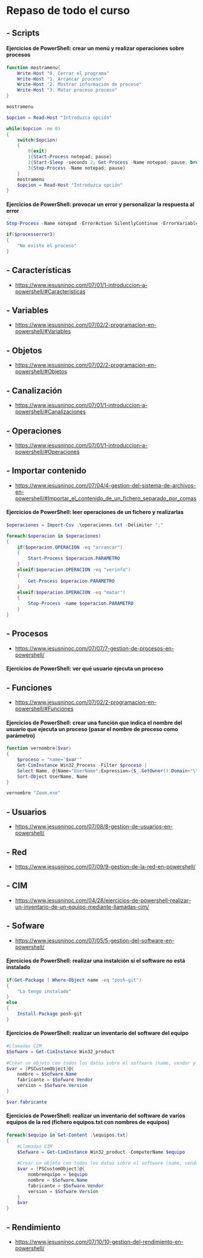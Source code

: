# Repaso de todo el curso

## - Scripts
#### Ejercicios de PowerShell: crear un menú y realizar operaciones sobre procesos
```PowerShell
function mostramenu{
    Write-Host "0. Cerrar el programa"
    Write-Host "1. Arrancar proceso"
    Write-Host "2. Mostrar información de proceso"
    Write-Host "3. Matar proceso proceso"    
}

mostramenu

$opcion = Read-Host "Introduzca opción"

while($opcion -ne 0)
{
    switch($opcion)
    {
        0{exit}
        1{Start-Process notepad; pause}
        2{Start-Sleep -seconds 2; Get-Process -Name notepad; pause; break}
        3{Stop-Process -Name notepad; pause}
    }
    mostramenu
    $opcion = Read-Host "Introduzca opción"
}
```
#### Ejercicios de PowerShell: provocar un error y personalizar la respuesta al error
```PowerShell
Stop-Process -Name notepad -ErrorAction SilentlyContinue -ErrorVariable processerror3

if($processerror3)
{
    "No existe el proceso"
}
```
## - Características
* https://www.jesusninoc.com/07/01/1-introduccion-a-powershell/#Caracteristicas                                                                                    
## - Variables
* https://www.jesusninoc.com/07/02/2-programacion-en-powershell/#Variables
## - Objetos
* https://www.jesusninoc.com/07/02/2-programacion-en-powershell/#Objetos
## - Canalización
* https://www.jesusninoc.com/07/01/1-introduccion-a-powershell/#Canalizaciones
## - Operaciones
* https://www.jesusninoc.com/07/01/1-introduccion-a-powershell/#Operaciones
## - Importar contenido
* https://www.jesusninoc.com/07/04/4-gestion-del-sistema-de-archivos-en-powershell/#Importar_el_contenido_de_un_fichero_separado_por_comas
#### Ejercicios de PowerShell: leer operaciones de un fichero y realizarlas
```PowerShell
$operaciones = Import-Csv .\operaciones.txt -Delimiter ";"

foreach($operacion in $operaciones)
{
    if($operacion.OPERACION -eq "arrancar")
    {
        Start-Process $operacion.PARAMETRO
    }
    elseif($operacion.OPERACION -eq "verinfo")
    {
        Get-Process $operacion.PARAMETRO
    }
    elseif($operacion.OPERACION -eq "matar")
    {
        Stop-Process -name $operacion.PARAMETRO
    }
}
```
## - Procesos
* https://www.jesusninoc.com/07/07/7-gestion-de-procesos-en-powershell/
#### Ejercicios de PowerShell: ver qué usuario ejecuta un proceso
## - Funciones
* https://www.jesusninoc.com/07/02/2-programacion-en-powershell/#Funciones
#### Ejercicios de PowerShell: crear una función que indica el nombre del usuario que ejecuta un proceso (pasar el nombre de proceso como parámetro)
```PowerShell
function vernombre($var)
{
    $proceso = "name='$var'"
    Get-CimInstance Win32_Process -Filter $proceso | 
    Select Name, @{Name="UserName";Expression={$_.GetOwner().Domain+"\"+$_.GetOwner().User}} | 
    Sort-Object UserName, Name
}

vernombre "Zoom.exe"
```
## - Usuarios
* https://www.jesusninoc.com/07/08/8-gestion-de-usuarios-en-powershell/
## - Red
* https://www.jesusninoc.com/07/09/9-gestion-de-la-red-en-powershell/
## - CIM
* https://www.jesusninoc.com/04/28/ejercicios-de-powershell-realizar-un-inventario-de-un-equipo-mediante-llamadas-cim/
## - Sofware
* https://www.jesusninoc.com/07/05/5-gestion-del-software-en-powershell/
#### Ejercicios de PowerShell: realizar una instalción si el software no está instalado
```PowerShell
if(Get-Package | Where-Object name -eq "posh-git")
{
    "Lo tengo instalado"
}
else
{
    Install-Package posh-git    
}
```
#### Ejercicios de PowerShell: realizar un inventario del software del equipo
```PowerShell
#Llamadas CIM
$Sofware = Get-CimInstance Win32_product
 
#Crear un objeto con todos los datos sobre el software (name, vendor y version)
$var = [PSCustomObject]@{
    nombre = $Sofware.Name
    fabricante = $Sofware.Vendor
    version = $Sofware.Version
} 

$var.fabricante
```
#### Ejercicios de PowerShell: realizar un inventario del software de varios equipos de la red (fichero equipos.txt con nombres de equipos)
```PowerShell
foreach($equipo in Get-Content .\equipos.txt)
{
    #Llamadas CIM
    $Sofware = Get-CimInstance Win32_product -ComputerName $equipo
 
    #Crear un objeto con todos los datos sobre el software (name, vendor y version)
    $var = [PSCustomObject]@{
        nombreequipo = $equipo
        nombre = $Sofware.Name
        fabricante = $Sofware.Vendor
        version = $Sofware.Version
    }
    $var
}
```
## - Rendimiento
* https://www.jesusninoc.com/07/10/10-gestion-del-rendimiento-en-powershell/
